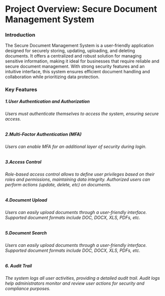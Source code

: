 # Project Overview: Secure Document Management System

### Introduction
The Secure Document Management System is a user-friendly application designed for securely storing, updating, uploading, and deleting documents. It offers a centralized and robust solution for managing sensitive information, making it ideal for businesses that require reliable and secure document management. With strong security features and an intuitive interface, this system ensures efficient document handling and collaboration while prioritizing data protection.

### Key Features

##### 1.User Authentication and Authorization
###### Users must authenticate themselves to access the system, ensuring secure access.

##### 2.Multi-Factor Authentication (MFA)
###### Users can enable MFA for an additional layer of security during login.

##### 3.Access Control
###### Role-based access control allows to define user privileges based on their roles and permissions, maintaining data integrity. Authorized users can perform actions (update, delete, etc) on documents.

##### 4.Document Upload
###### Users can easily upload documents through a user-friendly interface. Supported document formats include DOC, DOCX, XLS, PDFs, etc.

##### 5.Document Search
###### Users can easily upload documents through a user-friendly interface. Supported document formats include DOC, DOCX, XLS, PDFs, etc.

##### 6. Audit Trail
###### The system logs all user activities, providing a detailed audit trail. Audit logs help administrators monitor and review user actions for security and compliance purposes.
